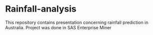 # Rainfall-analysis
This repository contains presentation concerning rainfall prediction in Australia. Project was done in SAS Enterprise Miner 
